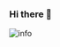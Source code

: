 ### Hi there 👋

![info](https://github-readme-stats.vercel.app/api?username=moxicode&show_icons=true&count_private=true&hide=prs&theme=default_repocard)

